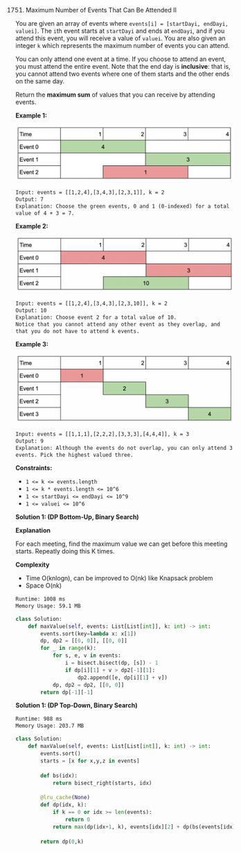1751. Maximum Number of Events That Can Be Attended II

You are given an array of events where `events[i] = [startDayi, endDayi, valuei]`. The `i`th event starts at `startDayi` and ends at `endDayi`, and if you attend this event, you will receive a value of `valuei`. You are also given an integer `k` which represents the maximum number of events you can attend.

You can only attend one event at a time. If you choose to attend an event, you must attend the entire event. Note that the end day is **inclusive**: that is, you cannot attend two events where one of them starts and the other ends on the same day.

Return the **maximum sum** of values that you can receive by attending events.

 

**Example 1:**

![1751_screenshot-2021-01-11-at-60048-pm.png](img/1751_screenshot-2021-01-11-at-60048-pm.png)
```
Input: events = [[1,2,4],[3,4,3],[2,3,1]], k = 2
Output: 7
Explanation: Choose the green events, 0 and 1 (0-indexed) for a total value of 4 + 3 = 7.
```

**Example 2:**

![1751_screenshot-2021-01-11-at-60150-pm.png](img/1751_screenshot-2021-01-11-at-60150-pm.png)
```
Input: events = [[1,2,4],[3,4,3],[2,3,10]], k = 2
Output: 10
Explanation: Choose event 2 for a total value of 10.
Notice that you cannot attend any other event as they overlap, and that you do not have to attend k events.
```

**Example 3:**

![1751_screenshot-2021-01-11-at-60703-pm.png](img/1751_screenshot-2021-01-11-at-60703-pm.png)
```
Input: events = [[1,1,1],[2,2,2],[3,3,3],[4,4,4]], k = 3
Output: 9
Explanation: Although the events do not overlap, you can only attend 3 events. Pick the highest valued three.
```

**Constraints:**

* `1 <= k <= events.length`
* `1 <= k * events.length <= 10^6`
* `1 <= startDayi <= endDayi <= 10^9`
* `1 <= valuei <= 10^6`

**Solution 1: (DP Bottom-Up, Binary Search)**

**Explanation**

For each meeting,
find the maximum value we can get before this meeting starts.
Repeatly doing this K times.


**Complexity**

* Time O(knlogn), can be improved to O(nk) like Knapsack problem
* Space O(nk)

```
Runtime: 1008 ms
Memory Usage: 59.1 MB
```
```python
class Solution:
    def maxValue(self, events: List[List[int]], k: int) -> int:
        events.sort(key=lambda x: x[1])
        dp, dp2 = [[0, 0]], [[0, 0]]
        for _ in range(k):
            for s, e, v in events:
                i = bisect.bisect(dp, [s]) - 1
                if dp[i][1] + v > dp2[-1][1]:
                    dp2.append([e, dp[i][1] + v])
            dp, dp2 = dp2, [[0, 0]]
        return dp[-1][-1]
```

**Solution 1: (DP Top-Down, Binary Search)**
```
Runtime: 988 ms
Memory Usage: 203.7 MB
```
```python
class Solution:
    def maxValue(self, events: List[List[int]], k: int) -> int:
        events.sort()
        starts = [x for x,y,z in events]
        
        def bs(idx):
            return bisect_right(starts, idx)
        
        @lru_cache(None)
        def dp(idx, k):
            if k == 0 or idx >= len(events):
                return 0
            return max(dp(idx+1, k), events[idx][2] + dp(bs(events[idx][1]), k-1))
    
        return dp(0,k)  
```